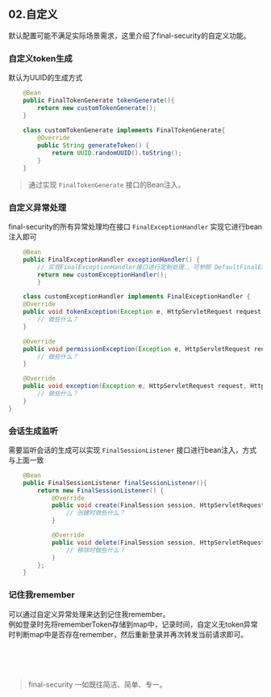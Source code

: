 ## 02.自定义
默认配置可能不满足实际场景需求，这里介绍了final-security的自定义功能。

### 自定义token生成
默认为UUID的生成方式
```java
    @Bean
    public FinalTokenGenerate tokenGenerate(){
        return new customTokenGenerate();
    }
    
    class customTokenGenerate implements FinalTokenGenerate{
        @Override
        public String generateToken() {
            return UUID.randomUUID().toString();
        }
    }
```
> 通过实现 `FinalTokenGenerate` 接口的Bean注入。

### 自定义异常处理
final-security的所有异常处理均在接口 `FinalExceptionHandler` 实现它进行bean注入即可
```java
    @Bean
    public FinalExceptionHandler exceptionHandler() {
        // 实现FinalExceptionHandler接口进行定制处理，，可参照 DefaultFinalExceptionHandler
        return new customExceptionHandler();
        }

    class customExceptionHandler implements FinalExceptionHandler {
    @Override
    public void tokenException(Exception e, HttpServletRequest request, HttpServletResponse response) {
        // 做些什么？
    }

    @Override
    public void permissionException(Exception e, HttpServletRequest request, HttpServletResponse response) {
        // 做些什么？
    }

    @Override
    public void exception(Exception e, HttpServletRequest request, HttpServletResponse response) {
        // 做些什么？
    }
}
```

### 会话生成监听
需要监听会话的生成可以实现 `FinalSessionListener` 接口进行bean注入，方式与上面一致
```java
    @Bean
    public FinalSessionListener finalSessionListener(){
        return new FinalSessionListener() {
            @Override
            public void create(FinalSession session, HttpServletRequest request, HttpServletResponse response) {
                // 创建时做些什么？
            }

            @Override
            public void delete(FinalSession session, HttpServletRequest request, HttpServletResponse response) {
                // 移除时做些什么？
            }
        };
    }
```

### 记住我remember

可以通过自定义异常处理来达到记住我remember。
<br/>例如登录时先将rememberToken存储到map中，记录时间，自定义无token异常时判断map中是否存在remember，然后重新登录并再次转发当前请求即可。

<br/><br/><br/>
> final-security 一如既往简洁、简单、专一。